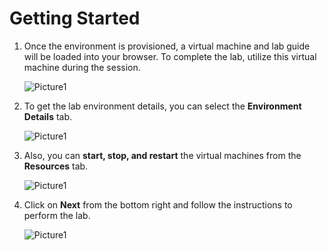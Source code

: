 # Getting Started

1. Once the environment is provisioned, a virtual machine and lab guide will be loaded into your browser. To complete the lab, utilize this virtual machine during the session.
 
     ![Picture1](../media/gt1.1.png)

1. To get the lab environment details, you can select the **Environment Details** tab.

    ![Picture1](../media/gt2.12.png)

1. Also, you can **start, stop, and restart** the virtual machines from the **Resources** tab.

   ![Picture1](../media/gt3.png)     

1. Click on **Next** from the bottom right and follow the instructions to perform the lab.

     ![Picture1](../media/gt4.png ) 

